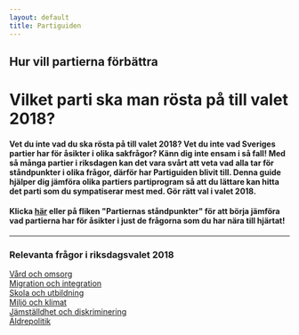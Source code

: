 ```yaml
---
layout: default
title: Partiguiden
---
```

<div id="content" class="ptop-0">
  <div class="text-center" id="hemjumbotron">
      <h2 class="noMargin"> Hur vill partierna förbättra <br>
          <span class="element" id="typeText"></span> 
          <span class="typed-cursor"></span>
      </h2>
    </div>
    <div class="container">
        <div class="row">
            <div class="col-md-10 col-md-offset-1">
      <h1 class="boxTitle text-center">Vilket parti ska man rösta på till valet 2018?</h1>
      <h4 class="contentText">Vet du inte vad du ska rösta på till valet 2018? Vet du inte vad Sveriges partier har för åsikter i olika sakfrågor? Känn dig inte ensam i så fall! Med så många partier i riksdagen kan det vara svårt att veta vad alla tar för ståndpunkter i olika frågor, därför har Partiguiden blivit till. Denna guide hjälper dig jämföra olika partiers partiprogram så att du lättare kan hitta det parti som du sympatiserar mest med. Gör rätt val i valet 2018.</h4>
      <h4 class="contentText">Klicka <a href="/partiernas-standpunkter.html">här</a> eller på fliken "Partiernas ståndpunkter" för att börja jämföra vad partierna har för åsikter i just de frågorna som du har nära till hjärtat!</h4>
      <hr class="lineLarge w-100">
      <h3 class="relevant_questions mgtop-0">Relevanta frågor i riksdagsvalet 2018</h3>
      <div class="list-group">
          <div class="list-container">
                <a href="/amnen/vard-och-omsorg" class="listItem">Vård och omsorg</a>
          </div>
          <div class="list-container">
              <a href="/amnen/migration-och-integration" class="listItem">Migration och integration</a>
            </div>
            <div class="list-container">
                <a href="/amnen/skola" class="listItem">Skola och utbildning</a>
            </div>
            <div class="list-container">
                <a href="/amnen/miljo" class="listItem">Miljö och klimat</a>
            </div>
            <div class="list-container">
                <a href="/amnen/jamstalldhet-och-diskriminering" class="listItem">Jämställdhet och diskriminering</a>
            </div>
            <div class="list-container">
                <a href="/amnen/aldrepolitik" class="listItem">Äldrepolitik</a>
                    </div>
                </div>
            </div>
        </div>
    </div>
</div>
